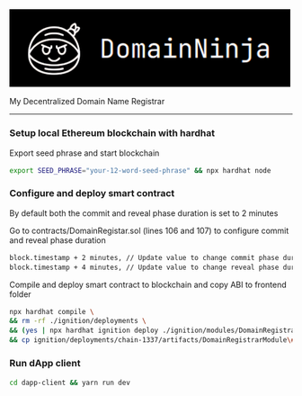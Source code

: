 <img src="logo.png" alt="Domain Ninja Logo" width="500"/>

My Decentralized Domain Name Registrar

---

### Setup local Ethereum blockchain with hardhat
Export seed phrase and start blockchain
```zsh
export SEED_PHRASE="your-12-word-seed-phrase" && npx hardhat node
```
### Configure and deploy smart contract
By default both the commit and reveal phase duration is set to 2 minutes

Go to contracts/DomainRegistar.sol (lines 106 and 107) to configure commit and reveal phase duration
```zsh
block.timestamp + 2 minutes, // Update value to change commit phase duration
block.timestamp + 4 minutes, // Update value to change reveal phase duration
```
Compile and deploy smart contract to blockchain and copy ABI to frontend folder
```zsh
npx hardhat compile \
&& rm -rf ./ignition/deployments \
&& (yes | npx hardhat ignition deploy ./ignition/modules/DomainRegistrar.ts --network localhost) \
&& cp ignition/deployments/chain-1337/artifacts/DomainRegistrarModule\#DomainRegistrar.json dapp-client/src/abi/DomainRegistrar.json
```
### Run dApp client
```zsh
cd dapp-client && yarn run dev
```
